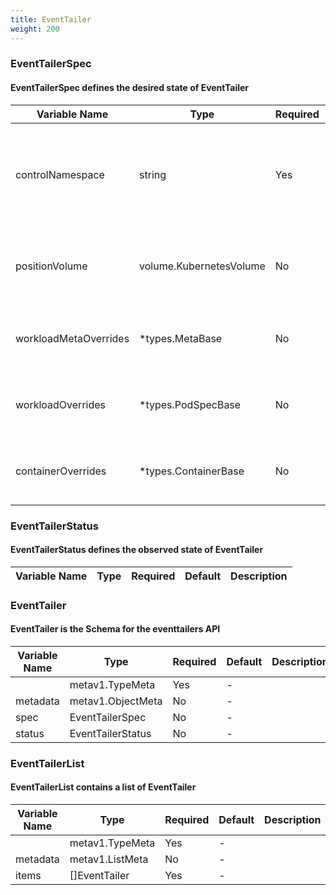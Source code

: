 ```yaml
---
title: EventTailer
weight: 200
---
```


### EventTailerSpec
#### EventTailerSpec defines the desired state of EventTailer

| Variable Name | Type | Required | Default | Description |
|---|---|---|---|---|
| controlNamespace | string | Yes | - | The resources of EventTailer will be placed into this namespace<br> |
| positionVolume | volume.KubernetesVolume | No | - | Volume definition for tracking fluentbit file positions (optional)<br> |
| workloadMetaOverrides | *types.MetaBase | No | - | Override metadata of the created resources<br> |
| workloadOverrides | *types.PodSpecBase | No | - | Override podSpec fields for the given statefulset<br> |
| containerOverrides | *types.ContainerBase | No | - | Override container fields for the given statefulset<br> |
### EventTailerStatus
#### EventTailerStatus defines the observed state of EventTailer

| Variable Name | Type | Required | Default | Description |
|---|---|---|---|---|
### EventTailer
#### EventTailer is the Schema for the eventtailers API

| Variable Name | Type | Required | Default | Description |
|---|---|---|---|---|
|  | metav1.TypeMeta | Yes | - |  |
| metadata | metav1.ObjectMeta | No | - |  |
| spec | EventTailerSpec | No | - |  |
| status | EventTailerStatus | No | - |  |
### EventTailerList
#### EventTailerList contains a list of EventTailer

| Variable Name | Type | Required | Default | Description |
|---|---|---|---|---|
|  | metav1.TypeMeta | Yes | - |  |
| metadata | metav1.ListMeta | No | - |  |
| items | []EventTailer | Yes | - |  |
